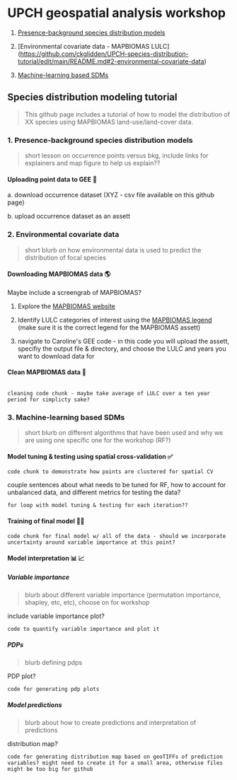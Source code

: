 # UPCH geospatial analysis workshop

1. [Presence-background species distribution models](https://github.com/ckglidden/UPCH-species-distribution-tutorial/edit/main/README.md#1-presence-background-species-distribution-models)

2. [Environmental covariate data - MAPBIOMAS LULC] (https://github.com/ckglidden/UPCH-species-distribution-tutorial/edit/main/README.md#2-environmental-covariate-data)

3. [Machine-learning based SDMs](https://github.com/ckglidden/UPCH-species-distribution-tutorial/edit/main/README.md#3-machine-learning-based-sdms)

## Species distribution modeling tutorial
> This github page includes a tutorial of how to model the distribution of XX species using MAPBIOMAS land-use/land-cover data.


### 1. Presence-background species distribution models
> short lesson on occurrence points versus bkg, include links for explainers and map figure to help us explain??

#### Uploading point data to GEE :mosquito:

a. download occurrence dataset (XYZ - csv file available on this github page)

b. upload occurrence dataset as an assett


### 2. Environmental covariate data
> short blurb on how environmental data is used to predict the distribution of focal species

#### Downloading MAPBIOMAS data :earth_americas:

Maybe include a screengrab of MAPBIOMAS?

1. Explore the [MAPBIOMAS website](https://plataforma.brasil.mapbiomas.org/?activeBaseMap=9&layersOpacity=100&activeModule=coverage&activeModuleContent=coverage%3Acoverage_main&activeYear=2021&mapPosition=-15.072124%2C-51.416016%2C4&timelineLimitsRange=1985%2C2021&baseParams[territoryType]=1&baseParams[territories]=1%3BBrasil%3B1%3BPa%C3%ADs%3B-33.751177993999946%3B-73.9904499689999%3B5.271841077000019%3B-28.847639913999956&baseParams[activeClassesLevelsListItems]=1%2C7%2C8%2C9%2C10%2C2%2C11%2C12%2C13%2C14%2C15%2C16%2C3%2C17%2C18%2C27%2C37%2C38%2C39%2C40%2C41%2C28%2C42%2C43%2C44%2C19%2C20%2C4%2C21%2C22%2C23%2C24%2C5%2C25%2C26%2C6)

2. Identify LULC categories of interest using the [MAPBIOMAS legend](https://mapbiomas.org/en/legend-codes) (make sure it is the correct legend for the MAPBIOMAS assett)

3. navigate to Caroline's GEE code - in this code you will upload the assett, specifiy the output file & directory, and choose the LULC and years you want to download data for


#### Clean MAPBIOMAS data :broom:

```

cleaning code chunk - maybe take average of LULC over a ten year period for simplicty sake?

```

### 3. Machine-learning based SDMs 
> short blurb on different algorithms that have been used and why we are using one specific one for the workshop (RF?)


#### Model tuning & testing using spatial cross-validation :white_check_mark:

```
code chunk to demonstrate how points are clustered for spatial CV
```

couple sentences about what needs to be tuned for RF, how to account for unbalanced data, and different metrics for testing the data?

```
for loop with model tuning & testing for each iteration??
```

#### Training of final model :woman_technologist:

```
code chunk for final model w/ all of the data - should we incorporate uncertainty around variable importance at this point?
``` 

#### Model interpretation :bar_chart: :chart_with_upwards_trend:

##### Variable importance
> blurb about different variable importance (permutation importance, shapley, etc, etc), choose on for workshop

include variable importance plot?

```
code to quantify variable importance and plot it
```

##### PDPs
> blurb defining pdps

PDP plot?

```
code for generating pdp plots
```

##### Model predictions
> blurb about how to create predictions and interpretation of predictions

distribution map?

```
code for generating distribution map based on geoTIFFs of prediction variables? might need to create it for a small area, otherwise files might be too big for github
```
